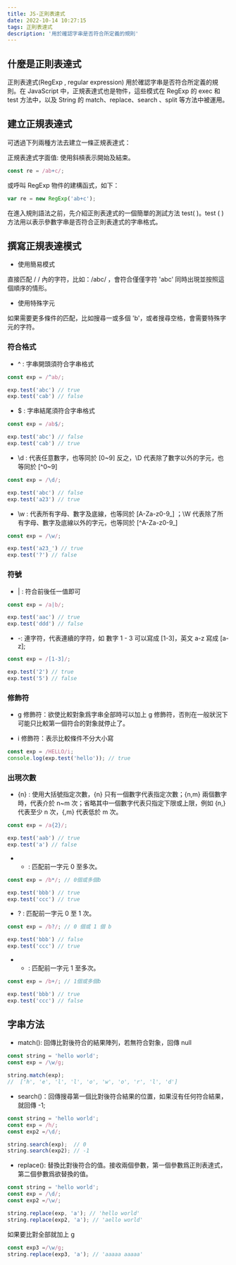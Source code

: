 ```yaml
---
title: JS-正則表達式
date: 2022-10-14 10:27:15
tags: 正則表達式
description: '用於確認字串是否符合所定義的規則'
---
```


## 什麼是正則表達式

正則表達式(RegExp , regular expression) 用於確認字串是否符合所定義的規則。在 JavaScript 中，正規表達式也是物件，這些模式在 RegExp 的 exec 和 test  方法中，以及 String 的 match、replace、search 、split 等方法中被運用。

## 建立正規表達式

可透過下列兩種方法去建立一條正規表達式：

正規表達式字面值: 使用斜槓表示開始及結束。

``` js
const re = /ab+c/;
```

或呼叫 RegExp 物件的建構函式，如下：

``` js
var re = new RegExp('ab+c');
```

在進入規則語法之前，先介紹正則表達式的一個簡單的測試方法 test( )。test ( ) 方法用以表示參數字串是否符合正則表達式的字串格式。

## 撰寫正規表達模式

- 使用簡易模式

直接匹配 / / 內的字符，比如：/abc/ ，會符合僅僅字符 'abc' 同時出現並按照這個順序的情形。

- 使用特殊字元

如果需要更多條件的匹配，比如搜尋一或多個 'b'，或者搜尋空格，會需要特殊字元的字符。

### 符合格式

- ^ : 字串開頭須符合字串格式

``` js
const exp = /^ab/; 

exp.test('abc') // true
exp.test('cab') // false
```

- $ : 字串結尾須符合字串格式

``` js
const exp = /ab$/; 

exp.test('abc') // false
exp.test('cab') // true
```

- \d : 代表任意數字，也等同於 [0~9] 反之，\D 代表除了數字以外的字元，也等同於 [^0~9]

``` js
const exp = /\d/; 

exp.test('abc') // false
exp.test('a23') // true
```

- \w : 代表所有字母、數字及底線，也等同於 [A-Za-z0-9_] ；\W 代表除了所有字母、數字及底線以外的字元，也等同於 [^A-Za-z0-9_]

``` js
const exp = /\w/; 

exp.test('a23_') // true
exp.test('?') // false
```
### 符號

- | : 符合前後任一值即可

``` js
const exp = /a|b/; 

exp.test('aac') // true
exp.test('ddd') // false
```

- -: 連字符，代表連續的字符，如 數字 1 - 3 可以寫成 [1-3]，英文 a-z 寫成 [a-z];

``` js
const exp = /[1-3]/; 

exp.test('2') // true
exp.test('5') // false
```
### 修飾符

- g 修飾符：欲使比較對象爲字串全部時可以加上 g 修飾符，否則在一般狀況下可能只比較第一個符合的對象就停止了。

- i 修飾符：表示比較條件不分大小寫

``` js
const exp = /HELLO/i;
console.log(exp.test('hello')); // true 
```

### 出現次數

- {n} : 使用大括號指定次數，{n} 只有一個數字代表指定次數；{n,m} 兩個數字時，代表介於 n~m 次；省略其中一個數字代表只指定下限或上限，例如 {n,} 代表至少 n 次，{,m} 代表低於 m 次。

``` js
const exp = /a{2}/; 

exp.test('aab') // true
exp.test('a') // false
```

- * : 匹配前一字元 0 至多次。

``` js
const exp = /b*/; // 0個或多個b

exp.test('bbb') // true
exp.test('ccc') // true
```

- ? : 匹配前一字元 0 至 1 次。

``` js
const exp = /b?/; // 0 個或 1 個 b

exp.test('bbb') // false
exp.test('ccc') // true
```

- + : 匹配前一字元 1 至多次。

``` js
const exp = /b+/; // 1個或多個b

exp.test('bbb') // true
exp.test('ccc') // false
```

## 字串方法

- match(): 回傳比對後符合的結果陣列，若無符合對象，回傳 null

``` js
const string = 'hello world';
const exp = /\w/g;

string.match(exp); 
//  ['h', 'e', 'l', 'l', 'o', 'w', 'o', 'r', 'l', 'd']
```

- search()：回傳搜尋第一個比對後符合結果的位置，如果沒有任何符合結果，就回傳 -1;

``` js
const string = 'hello world';
const exp = /h/;
const exp2 =/\d/;

string.search(exp);  // 0
string.search(exp2); // -1
```

- replace(): 替換比對後符合的值。接收兩個參數，第一個參數爲正則表達式，第二個參數爲欲替換的值。

``` js
const string = 'hello world';
const exp = /\d/;
const exp2 =/\w/;

string.replace(exp, 'a'); // 'hello world'
string.replace(exp2, 'a'); // 'aello world'
```

如果要比對全部就加上 g 

``` js
const exp3 =/\w/g;
string.replace(exp3, 'a'); // 'aaaaa aaaaa'
```




